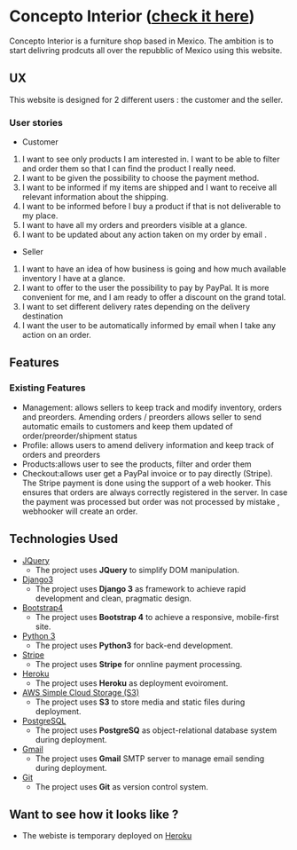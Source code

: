 # Concepto Interior ([check it here](https://concepto-interior.herokuapp.com/))

Concepto Interior is a furniture shop based in Mexico. The ambition is to start delivring prodcuts all over the repubblic of Mexico using this website.

## UX

This website is designed for 2 different users : the customer and the seller.

### User stories

- Customer

1. I want to see only products I am interested in. I want to be able to filter and order them so that I can find the product I really need.
2. I want to be given the possibility to choose the payment method.
3. I want to be informed if my items are shipped and I want to receive all relevant information about the shipping.
4. I want to be informed before I buy a product if that is not deliverable to my place.
5. I want to have all my orders and preorders visible at a glance.
6. I want to be updated about any action taken on my order by email .

- Seller

1. I want to have an idea of how business is going and how much available inventory I have at a glance.
2. I want to offer to the user the possibility to pay by PayPal. It is more convenient for me, and I am ready to offer a discount on the grand total.
3. I want to set different delivery rates depending on the delivery destination
4. I want the user to be automatically informed by email when I take any action on an order.

## Features

### Existing Features

- Management: allows sellers to keep track and modify inventory, orders and preorders. Amending orders / preorders allows seller to send automatic emails to customers and keep them updated of order/preorder/shipment status
- Profile: allows users to amend delivery information and keep track of orders and preorders
- Products:allows user to see the products, filter and order them
- Checkout:allows user get a PayPal invoice or to pay directly (Stripe). The Stripe payment is done using the support of a web hooker. This ensures that orders are always correctly registered in the server. In case the payment was processed but order was not processed by mistake , webhooker will create an order.

## Technologies Used

- [JQuery](https://jquery.com)
    - The project uses **JQuery** to simplify DOM manipulation.
- [Django3](https://docs.djangoproject.com/)
    - The project uses **Django 3** as framework to achieve rapid development and clean, pragmatic design.
- [Bootstrap4](https://getbootstrap.com/)
    - The project uses **Bootstrap 4** to achieve a responsive, mobile-first site.
- [Python 3](https://www.python.org//)
    - The project uses **Python3** for back-end development.
- [Stripe](https://stripe.com/)
    - The project uses **Stripe** for onnline payment processing.
- [Heroku](https://heroku.com/)
    - The project uses **Heroku** as deployment evoiroment.
- [AWS Simple Cloud Storage (S3)](https://aws.amazon.com/s3/)
    - The project uses **S3** to store media and static files during deployment.
- [PostgreSQL](https://www.postgresql.org/)
    - The project uses **PostgreSQ** as object-relational database system during deployment.
- [Gmail](https://mail.google.com/)
    - The project uses **Gmail** SMTP server to manage email sending during deployment.
- [Git](https://git-scm.com//)
    - The project uses **Git** as version control system.


## Want to see how it looks like ?

- The webiste is temporary deployed on [Heroku](https://concepto-interior.herokuapp.com/)



